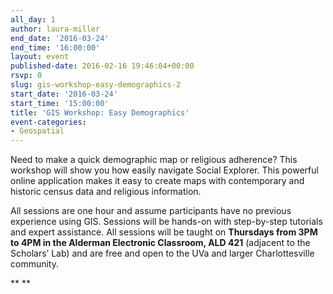 ```yaml
---
all_day: 1
author: laura-miller
end_date: '2016-03-24'
end_time: '16:00:00'
layout: event
published-date: 2016-02-16 19:46:04+00:00
rsvp: 0
slug: gis-workshop-easy-demographics-2
start_date: '2016-03-24'
start_time: '15:00:00'
title: 'GIS Workshop: Easy Demographics'
event-categories:
- Geospatial
---
```


Need to make a quick demographic map or religious adherence? This workshop will show you how easily navigate Social Explorer. This powerful online application makes it easy to create maps with contemporary and historic census data and religious information.

All sessions are one hour and assume participants have no previous experience using GIS. Sessions will be hands-on with step-by-step tutorials and expert assistance. All sessions will be taught on **Thursdays from 3PM to 4PM in the Alderman Electronic Classroom, ALD 421** (adjacent to the Scholars’ Lab) and are free and open to the UVa and larger Charlottesville community.





** **
